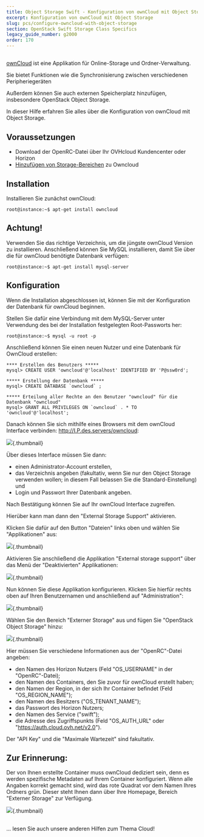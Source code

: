 ```yaml
---
title: Object Storage Swift - Konfiguration von ownCloud mit Object Storage
excerpt: Konfiguration von ownCloud mit Object Storage
slug: pcs/configure-owncloud-with-object-storage
section: OpenStack Swift Storage Class Specifics
legacy_guide_number: g2000
order: 170
---
```



##
[ownCloud](https://owncloud.org/) ist eine Applikation für Online-Storage und Ordner-Verwaltung.

Sie bietet Funktionen wie die Synchronisierung zwischen verschiedenen Peripheriegeräten

Außerdem können Sie auch externen Speicherplatz hinzufügen, insbesondere OpenStack Object Storage.

In dieser Hilfe erfahren Sie alles über die Konfiguration von ownCloud mit Object Storage.


## Voraussetzungen

- Download der OpenRC-Datei über Ihr OVHcloud Kundencenter oder Horizon
- [Hinzufügen von Storage-Bereichen](https://docs.ovh.com/de/public-cloud/hinzufugen_von_storage-bereichen/) zu Owncloud




## Installation
Installieren Sie zunächst ownCloud:


```
root@instance:~$ apt-get install owncloud
```



## Achtung!
Verwenden Sie das richtige Verzeichnis, um die jüngste ownCloud Version zu installieren.
Anschließend können Sie MySQL installieren, damit Sie über die für ownCloud benötigte Datenbank verfügen:


```
root@instance:~$ apt-get install mysql-server
```




## Konfiguration
Wenn die Installation abgeschlossen ist, können Sie mit der Konfiguration der Datenbank für ownCloud beginnen.

Stellen Sie dafür eine Verbindung mit dem MySQL-Server unter Verwendung des bei der Installation festgelegten Root-Passworts her:


```
root@instance:~$ mysql -u root -p
```


Anschließend können Sie einen neuen Nutzer und eine Datenbank für OwnCloud erstellen:


```
**** Erstellen des Benutzers *****
mysql> CREATE USER 'owncloud'@'localhost' IDENTIFIED BY 'P@ssw0rd';

***** Erstellung der Datenbank *****
mysql> CREATE DATABASE `owncloud` ;

***** Erteilung aller Rechte an den Benutzer "owncloud" für die Datenbank "owncloud"
mysql> GRANT ALL PRIVILEGES ON `owncloud` . * TO 'owncloud'@'localhost';
```


Danach können Sie sich mithilfe eines Browsers mit dem ownCloud Interface verbinden: http://I.P.des.servers/owncloud:

![](images/img_3325.jpg){.thumbnail}

Über dieses Interface müssen Sie dann:

- einen Administrator-Account erstellen,
- das Verzeichnis angeben (fakultativ, wenn Sie nur den Object Storage verwenden wollen; in diesem Fall belassen Sie die Standard-Einstellung) und
- Login und Passwort Ihrer Datenbank angeben.


Nach Bestätigung können Sie auf Ihr ownCloud Interface zugreifen.

Hierüber kann man dann den "External Storage Support" aktivieren.

Klicken Sie dafür auf den Button "Dateien" links oben und wählen Sie "Applikationen" aus:

![](images/img_3327.jpg){.thumbnail}

Aktivieren Sie anschließend die Applikation "External storage support" über das Menü der "Deaktivierten" Applikationen:

![](images/img_3328.jpg){.thumbnail}

Nun können Sie diese Applikation konfigurieren. Klicken Sie hierfür rechts oben auf Ihren Benutzernamen und anschließend auf "Administration":

![](images/img_3326.jpg){.thumbnail}

Wählen Sie den Bereich "Externer Storage" aus und fügen Sie "OpenStack Object Storage" hinzu:

![](images/img_3329.jpg){.thumbnail}

Hier müssen Sie verschiedene Informationen aus der "OpenRC"-Datei angeben:

- den Namen des Horizon Nutzers (Feld "OS_USERNAME" in der "OpenRC"-Datei);
- den Namen des Containers, den Sie zuvor für ownCloud erstellt haben;
- den Namen der Region, in der sich Ihr Container befindet (Feld "OS_REGION_NAME");
- den Namen des Besitzers ("OS_TENANT_NAME");
- das Passwort des Horizon Nutzers;
- den Namen des Service ("swift");
- die Adresse des Zugriffspunkts (Feld "OS_AUTH_URL" oder "https://auth.cloud.ovh.net/v2.0").


Der "API Key" und die "Maximale Wartezeit" sind fakultativ.

## Zur Erinnerung:
Der von Ihnen erstellte Container muss ownCloud dediziert sein, denn es werden spezifische Metadaten auf Ihrem Container konfiguriert.
Wenn alle Angaben korrekt gemacht sind, wird das rote Quadrat vor dem Namen Ihres Ordners grün. Dieser steht Ihnen dann über Ihre Homepage, Bereich "Externer Storage" zur Verfügung.

![](images/img_3330.jpg){.thumbnail}


##
... lesen Sie auch unsere anderen Hilfen zum Thema Cloud!
